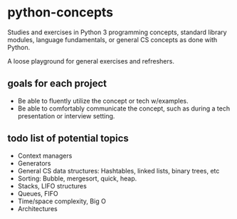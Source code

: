 python-concepts
===============
Studies and exercises in Python 3 programming concepts, standard library
modules, language fundamentals, or general CS concepts as done with Python.

A loose playground for general exercises and refreshers.


goals for each project
----------------------
- Be able to fluently utilize the concept or tech w/examples.
- Be able to comfortably communicate the concept, such as during a tech presentation or interview setting.


todo list of potential topics
-----------------------------
- Context managers
- Generators
- General CS data structures: Hashtables, linked lists, binary trees, etc
- Sorting: Bubble, mergesort, quick, heap.
- Stacks, LIFO structures
- Queues, FIFO
- Time/space complexity, Big O
- Architectures